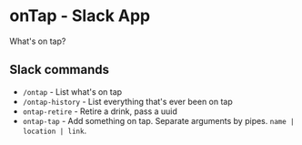 # onTap - Slack App

What's on tap?

## Slack commands
* `/ontap` - List what's on tap
* `/ontap-history` - List everything that's ever been on tap
* `ontap-retire` - Retire a drink, pass a uuid
* `ontap-tap` - Add something on tap. Separate arguments by pipes. `name | location | link`.